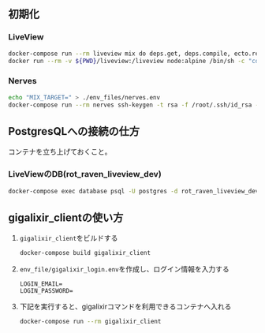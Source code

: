## 初期化

### LiveView
```sh
docker-compose run --rm liveview mix do deps.get, deps.compile, ecto.reset
docker run --rm -v ${PWD}/liveview:/liveview node:alpine /bin/sh -c "cd /liveview/assets && yarn"
```

### Nerves
```sh
echo "MIX_TARGET=" > ./env_files/nerves.env
docker-compose run --rm nerves ssh-keygen -t rsa -f /root/.ssh/id_rsa -N ""
```

## PostgresQLへの接続の仕方
コンテナを立ち上げておくこと。

### LiveViewのDB(rot_raven_liveview_dev)
```sh
docker-compose exec database psql -U postgres -d rot_raven_liveview_dev
```

## gigalixir_clientの使い方
1. `gigalixir_client`をビルドする
    ```sh
    docker-compose build gigalixir_client
    ```
2. `env_file/gigalixir_login.env`を作成し、ログイン情報を入力する
    ```env
    LOGIN_EMAIL=
    LOGIN_PASSWORD=
    ```
3. 下記を実行すると、gigalixirコマンドを利用できるコンテナへ入れる
    ```sh
    docker-compose run --rm gigalixir_client
    ```
